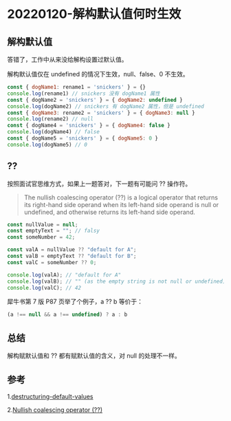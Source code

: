 # 20220120-解构默认值何时生效

## 解构默认值

答错了，工作中从来没给解构设置过默认值。

解构默认值仅在 undefined 的情况下生效，null、false、0 不生效。

```JavaScript
const { dogName1: rename1 = 'snickers' } = {}
console.log(rename1) // snickers 没有 dogName1 属性
const { dogName2 = 'snickers' } = { dogName2: undefined }
console.log(dogName2) // snickers 有 dogName2 属性，但是 undefined
const { dogName3: rename2 = 'snickers' } = { dogName3: null }
console.log(rename2) // null
const { dogName4 = 'snickers' } = { dogName4: false }
console.log(dogName4) // false
const { dogName5 = 'snickers' } = { dogName5: 0 }
console.log(dogName5) // 0
```

## ??

按照面试官思维方式，如果上一题答对，下一题有可能问 ?? 操作符。

> The nullish coalescing operator (??) is a logical operator that returns its right-hand side operand when its left-hand side operand is null or undefined, and otherwise returns its left-hand side operand.

```JavaScript
const nullValue = null;
const emptyText = ""; // falsy
const someNumber = 42;

const valA = nullValue ?? "default for A";
const valB = emptyText ?? "default for B";
const valC = someNumber ?? 0;

console.log(valA); // "default for A"
console.log(valB); // "" (as the empty string is not null or undefined)
console.log(valC); // 42
```

犀牛书第 7 版 P87 页举了个例子，a ?? b 等价于：

```JavaScript
(a !== null && a !== undefined) ? a : b
```

## 总结

解构赋默认值和 ?? 都有赋默认值的含义，对 null 的处理不一样。

## 参考

1.[destructuring-default-values](https://wesbos.com/destructuring-default-values)

2.[Nullish coalescing operator (??)](https://developer.mozilla.org/en-US/docs/Web/JavaScript/Reference/Operators/Nullish_coalescing_operator)































